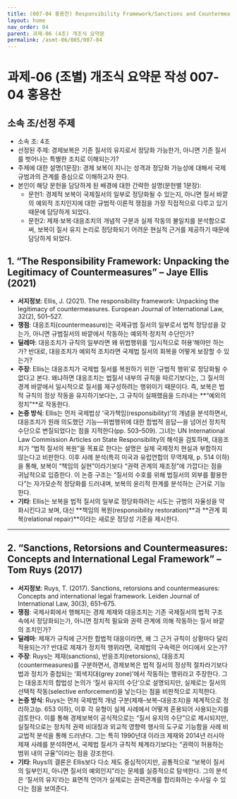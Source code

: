 ```yaml
---
title: (007-04 홍용찬) Responsibility Framework/Sanctions and Countermeasures
layout: home
nav_order: 04
parent: 과제-06 (4조) 개조식 요약문
permalink: /asmt-06/005/007-04
---
```


# 과제-06 (조별) 개조식 요약문 작성 007-04 홍용찬

## 소속 조/선정 주제

- 소속 조: 4조
- 선정된 주제: 경제보복은 기존 질서의 유지로서 정당화 가능한가, 아니면 기존 질서를 벗어나는 특별한 조치로 이해되는가?
- 주제에 대한 설명(1문장): 경제 보복이 지니는 성격과 정당화 가능성에 대해서 국제 규범과의 관계를 중심으로 이해하고자 한다.
- 본인이 해당 문헌을 담당하게 된 배경에 대한 간략한 설명(문헌별 1문장):  
  - 문헌1: 경제적 보복이 국제질서의 일부로 정당화될 수 있는지, 아니면 질서 바깥의 예외적 조치인지에 대한 규범적·이론적 쟁점을 가장 직접적으로 다루고 있기 때문에 담당하게 되었다.
  - 문헌2: 제재·보복·대응조치의 개념적 구분과 실제 작동의 불일치를 분석함으로써, 보복이 질서 유지 논리로 정당화되기 어려운 현실적 근거를 제공하기 때문에 담당하게 되었다.

## 1. “The Responsibility Framework: Unpacking the Legitimacy of Countermeasures” – Jaye Ellis (2021)

- **서지정보**: Ellis, J. (2021). The responsibility framework: Unpacking the legitimacy of countermeasures. European Journal of International Law, 32(2), 501–527.
- **쟁점**: 대응조치(countermeasure)는 국제규범 질서의 일부로서 법적 정당성을 갖는가, 아니면 규범질서의 바깥에서 작동하는 예외적·정치적 수단인가?
- **딜레마**: 대응조치가 규칙의 일부라면 왜 위법행위를 ‘임시적으로 허용’해야만 하는가? 반대로, 대응조치가 예외적 조치라면 국제법 질서의 회복을 어떻게 보장할 수 있는가?
- **주장**: Ellis는 대응조치가 국제법 질서를 복원하기 위한 ‘규범적 행위’로 정당화될 수 없다고 본다. 왜냐하면 대응조치는 법질서 내부의 규칙을 따르기보다는, 그 질서의 경계 바깥에서 일시적으로 질서를 재구성하려는 행위이기 때문이다. 즉, 보복은 법적 규칙의 정상 작동을 유지하기보다는, 그 규칙이 실패했음을 드러내는 **“예외의 정치”**로 작동한다.
- **논증 방식**: Ellis는 먼저 국제법상 ‘국가책임(responsibility)’의 개념을 분석하면서, 대응조치가 원래 의도했던 기능—위법행위에 대한 합법적 응답—을 넘어선 정치적 수단으로 변질되었다는 점을 지적한다(pp. 503–509). 그녀는 UN International Law Commission Articles on State Responsibility의 해석을 검토하며, 대응조치가 “법적 질서의 복원”을 목표로 한다는 설명은 실제 국제정치 현실과 부합하지 않는다고 비판한다. 이후 사례 분석(특히 미국과 유럽연합의 무역제재, p. 514 이하)을 통해, 보복이 “책임의 실현”이라기보다 “권력 관계의 재조정”에 가깝다는 점을 귀납적으로 입증한다. 이 논증 구조는 “질서의 수호를 위해 법질서의 외부를 활용한다”는 자가모순적 정당화를 드러내며, 보복의 윤리적 한계를 분석하는 근거로 기능한다.
- **기타**: Ellis는 보복을 법적 질서의 일부로 정당화하려는 시도는 규범의 자율성을 약화시킨다고 보며, 대신 **책임의 복원(responsibility restoration)**과 **관계 회복(relational repair)**이라는 새로운 정당성 기준을 제시한다.

---

## 2. “Sanctions, Retorsions and Countermeasures: Concepts and International Legal Framework” – Tom Ruys (2017)

- **서지정보**: Ruys, T. (2017). Sanctions, retorsions and countermeasures: Concepts and international legal framework. Leiden Journal of International Law, 30(3), 651–675.
- **쟁점**: 국제사회에서 행해지는 경제 제재와 대응조치는 기존 국제질서의 법적 구조 속에서 정당화되는가, 아니면 정치적 필요와 권력 관계에 의해 작동하는 질서 바깥의 조치인가?
- **딜레마**: 제재가 규칙에 근거한 합법적 대응이라면, 왜 그 근거 규칙이 상황마다 달리 적용되는가? 반대로 제재가 정치적 행위라면, 국제법의 구속력은 어디에서 오는가?
- **주장**: Ruys는 제재(sanctions), 반응조치(retorsions), 대응조치(countermeasures)를 구분하면서, 경제보복은 법적 질서의 정상적 절차라기보다 법과 정치가 중첩되는 ‘회색지대(grey zone)’에서 작동하는 행위라고 주장한다. 그는 대응조치의 합법성 논의가 ‘질서 유지의 수단’으로 설명되지만, 실제로는 질서의 선택적 작동(selective enforcement)을 낳는다는 점을 비판적으로 지적한다.
- **논증 방식**: Ruys는 먼저 국제법적 개념 구분(제재–보복–대응조치)을 체계적으로 정리하고(p. 653 이하), 이후 각 유형이 실제 사례에서 어떻게 혼용되어 사용되는지를 검토한다. 이를 통해 경제보복이 공식적으로는 “질서 유지의 수단”으로 제시되지만, 실질적으로는 정치적 권력 비대칭과 외교적 영향력 행사의 도구로 기능함을 사례 비교법적 분석을 통해 드러낸다. 그는 특히 1990년대 이라크 제재와 2014년 러시아 제재 사례를 분석하면서, 국제법 질서가 규칙적 체계라기보다는 “권력이 허용하는 범위 내의 규율”이라는 점을 강조한다.
- **기타**: Ruys의 결론은 Ellis보다 다소 제도 중심적이지만, 공통적으로 “보복이 질서의 일부인지, 아니면 질서의 예외인지”라는 문제를 실증적으로 탐색한다.
그의 분석은 ‘질서의 유지’라는 표면적 언어가 실제로는 권력관계를 합리화하는 수사일 수 있다는 점을 보여준다.